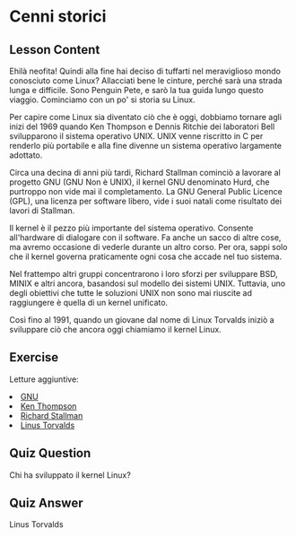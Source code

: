 # Cenni storici

## Lesson Content

Ehilà neofita! Quindi alla fine hai deciso di tuffarti nel meraviglioso mondo conosciuto come Linux? Allacciati bene le cinture, perché sarà una strada lunga e difficile. Sono Penguin Pete, e sarò la tua guida lungo questo viaggio. Cominciamo con un po' si storia su Linux.

Per capire come Linux sia diventato ciò che è oggi, dobbiamo tornare agli inizi del 1969 quando Ken Thompson e Dennis Ritchie dei laboratori Bell svilupparono il sistema operativo UNIX. UNIX venne riscritto in C per renderlo più portabile e alla fine divenne un sistema operativo largamente adottato.

Circa una decina di anni più tardi, Richard Stallman cominciò a lavorare al progetto GNU (GNU Non è UNIX), il kernel GNU denominato Hurd, che purtroppo non vide mai il completamento. La GNU General Public Licence (GPL), una licenza per software libero, vide i suoi natali come risultato dei lavori di Stallman.

Il kernel è il pezzo più importante del sistema operativo. Consente all'hardware di dialogare con il software. Fa anche un sacco di altre cose, ma avremo occasione di vederle durante un altro corso. Per ora, sappi solo che il kernel governa praticamente ogni cosa che accade nel tuo sistema.

Nel frattempo altri gruppi concentrarono i loro sforzi per sviluppare BSD, MINIX e altri ancora, basandosi sul modello dei sistemi UNIX. Tuttavia, uno degli obiettivi che tutte le soluzioni UNIX non sono mai riuscite ad raggiungere è quella di un kernel unificato.

Così fino al 1991, quando un giovane dal nome di Linux Torvalds iniziò a sviluppare ciò che ancora oggi chiamiamo il kernel Linux.

## Exercise

Letture aggiuntive:
<li><a href='http://www.gnu.org/home.it.html'>GNU</a></li>
<li><a href='https://it.wikipedia.org/wiki/Ken_Thompson'>Ken Thompson</a></li>
<li><a href='https://stallman.org/'>Richard Stallman</a></li>
<li><a href='https://it.wikipedia.org/wiki/Linus_Torvalds'>Linus Torvalds</a></li>

## Quiz Question

Chi ha sviluppato il kernel Linux?

## Quiz Answer

Linus Torvalds
